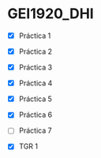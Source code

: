 # GEI1920_DHI

- [x] Práctica 1
- [x] Práctica 2
- [x] Práctica 3
- [x] Práctica 4
- [x] Práctica 5
- [x] Práctica 6
- [ ] Práctica 7

- [x] TGR 1